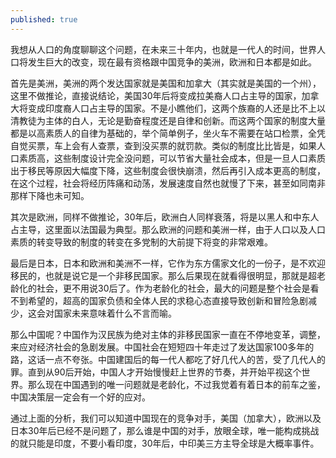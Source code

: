```yaml
---
published: true
---
```


我想从人口的角度聊聊这个问题，在未来三十年内，也就是一代人的时间，世界人口将发生巨大的改变，现在最有资格跟中国竞争的美洲，欧洲和日本都是如此。

首先是美洲，美洲的两个发达国家就是美国和加拿大（其实就是美国的一个州），这里不做推论，直接说结论，美国30年后将变成拉美裔人口占主导的国家，加拿大将变成印度裔人口占主导的国家。不是小瞧他们，这两个族裔的人还是比不上以清教徒为主体的白人，无论是勤奋程度还是自律和创新。而这两个国家的制度大量都是以高素质人的自律为基础的，举个简单例子，坐火车不需要在站口检票，全凭自觉买票，车上会有人查票，查到没买票的就罚款。类似的制度比比皆是，如果人口素质高，这些制度设计完全没问题，可以节省大量社会成本，但是一旦人口素质出于移民等原因大幅度下降，这些制度会很快崩溃，然后再引入成本更高的制度，在这个过程，社会将经历阵痛和动荡，发展速度自然也就慢了下来，甚至如同南非那样下降也未可知。

其次是欧洲，同样不做推论，30年后，欧洲白人同样衰落，将是以黑人和中东人占主导，这里面以法国最为典型。那么欧洲的问题和美洲一样，由于人口以及人口素质的转变导致的制度的转变在多党制的大前提下将变的非常艰难。

最后是日本，日本和欧洲和美洲不一样，它作为东方儒家文化的一份子，是不欢迎移民的，也就是说它是一个非移民国家。那么后果现在就看得很明显，那就是超老龄化的社会，更不用说30后了。作为老龄化的社会，最大的问题是整个社会是看不到希望的，超高的国家负债和全体人民的求稳心态直接导致创新和冒险急剧减少，这会对国家未来意味着什么不言而喻。

那么中国呢？中国作为汉民族为绝对主体的非移民国家一直在不停地变革，调整，来应对经济社会的急剧发展。中国社会在短短四十年走过了发达国家100多年的路，这话一点不夸张。中国建国后的每一代人都吃了好几代人的苦，受了几代人的罪。直到从90后开始，中国人才开始慢慢赶上世界的节奏，并开始平视这个世界。那么现在中国遇到的唯一问题就是老龄化，不过我觉着有着日本的前车之鉴，中国决策层一定会有一个好的应对。

通过上面的分析，我们可以知道中国现在的竞争对手，美国（加拿大），欧洲以及日本30年后已经不是问题了，那么谁是中国的对手，放眼全球，唯一能构成挑战的就只能是印度，不要小看印度，30年后，中印美三方主导全球是大概率事件。